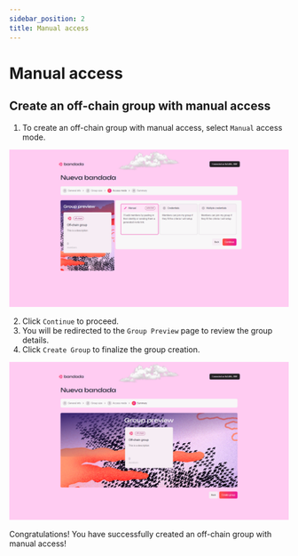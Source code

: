 ```yaml
---
sidebar_position: 2
title: Manual access
---
```


# Manual access

## Create an off-chain group with manual access

1. To create an off-chain group with manual access, select `Manual` access mode.

![Create off-chain group manual access](../../../../static/img/tutorial/offchain-manual.png)

2. Click `Continue` to proceed.
3. You will be redirected to the `Group Preview` page to review the group details.
4. Click `Create Group` to finalize the group creation.

![Create off-chain group preview](../../../../static/img/tutorial/offchain-preview.png)

Congratulations! You have successfully created an off-chain group with manual access!

